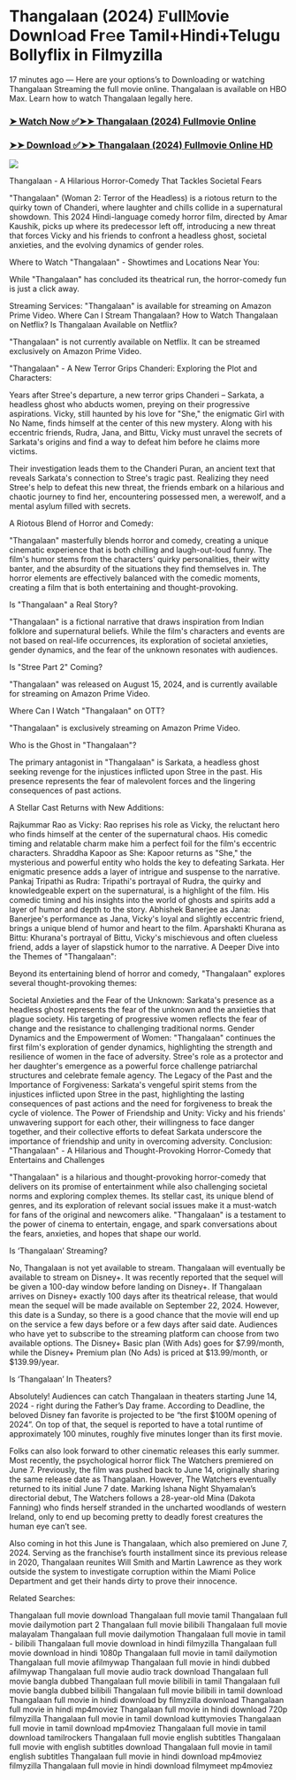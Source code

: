 # Thangalaan (2024) 𝙵ull𝙼ovie Downl𝚘ad Fr𝚎e Tamil+Hindi+Telugu Bollyflix in Filmyzilla
17 minutes ago — Here are your options’s to Downloading or watching Thangalaan Streaming the full movie online. Thangalaan is available on HBO Max. Learn how to watch Thangalaan legally here.

### [➤ Watch Now ✅➤➤ Thangalaan (2024) Fullmovie Online](https://t.co/W9KOeyA9RH)

### [➤➤ Download ✅➤➤ Thangalaan (2024) Fullmovie Online HD](https://t.co/P59aIBXOLP)

<p dir="auto"><a href="https://t.co/W9KOeyA9RH" title="PLAY NOW" rel="nofollow"><img src="https://i.imgur.com/jhNGoEt.gif" style="max-width: 100%;"></a></p>


Thangalaan - A Hilarious Horror-Comedy That Tackles Societal Fears

"Thangalaan" (Woman 2: Terror of the Headless) is a riotous return to the quirky town of Chanderi, where laughter and chills collide in a supernatural showdown. This 2024 Hindi-language comedy horror film, directed by Amar Kaushik, picks up where its predecessor left off, introducing a new threat that forces Vicky and his friends to confront a headless ghost, societal anxieties, and the evolving dynamics of gender roles.

Where to Watch "Thangalaan" - Showtimes and Locations Near You:

While "Thangalaan" has concluded its theatrical run, the horror-comedy fun is just a click away.

Streaming Services: "Thangalaan" is available for streaming on Amazon Prime Video.
Where Can I Stream Thangalaan? How to Watch Thangalaan on Netflix? Is Thangalaan Available on Netflix?

"Thangalaan" is not currently available on Netflix. It can be streamed exclusively on Amazon Prime Video.

"Thangalaan" - A New Terror Grips Chanderi: Exploring the Plot and Characters:

Years after Stree's departure, a new terror grips Chanderi – Sarkata, a headless ghost who abducts women, preying on their progressive aspirations. Vicky, still haunted by his love for "She," the enigmatic Girl with No Name, finds himself at the center of this new mystery. Along with his eccentric friends, Rudra, Jana, and Bittu, Vicky must unravel the secrets of Sarkata's origins and find a way to defeat him before he claims more victims.

Their investigation leads them to the Chanderi Puran, an ancient text that reveals Sarkata's connection to Stree's tragic past. Realizing they need Stree's help to defeat this new threat, the friends embark on a hilarious and chaotic journey to find her, encountering possessed men, a werewolf, and a mental asylum filled with secrets.

A Riotous Blend of Horror and Comedy:

"Thangalaan" masterfully blends horror and comedy, creating a unique cinematic experience that is both chilling and laugh-out-loud funny. The film's humor stems from the characters' quirky personalities, their witty banter, and the absurdity of the situations they find themselves in. The horror elements are effectively balanced with the comedic moments, creating a film that is both entertaining and thought-provoking.

Is "Thangalaan" a Real Story?

"Thangalaan" is a fictional narrative that draws inspiration from Indian folklore and supernatural beliefs. While the film's characters and events are not based on real-life occurrences, its exploration of societal anxieties, gender dynamics, and the fear of the unknown resonates with audiences.

Is "Stree Part 2" Coming?

"Thangalaan" was released on August 15, 2024, and is currently available for streaming on Amazon Prime Video.

Where Can I Watch "Thangalaan" on OTT?

"Thangalaan" is exclusively streaming on Amazon Prime Video.

Who is the Ghost in "Thangalaan"?

The primary antagonist in "Thangalaan" is Sarkata, a headless ghost seeking revenge for the injustices inflicted upon Stree in the past. His presence represents the fear of malevolent forces and the lingering consequences of past actions.

A Stellar Cast Returns with New Additions:

Rajkummar Rao as Vicky: Rao reprises his role as Vicky, the reluctant hero who finds himself at the center of the supernatural chaos. His comedic timing and relatable charm make him a perfect foil for the film's eccentric characters.
Shraddha Kapoor as She: Kapoor returns as "She," the mysterious and powerful entity who holds the key to defeating Sarkata. Her enigmatic presence adds a layer of intrigue and suspense to the narrative.
Pankaj Tripathi as Rudra: Tripathi's portrayal of Rudra, the quirky and knowledgeable expert on the supernatural, is a highlight of the film. His comedic timing and his insights into the world of ghosts and spirits add a layer of humor and depth to the story.
Abhishek Banerjee as Jana: Banerjee's performance as Jana, Vicky's loyal and slightly eccentric friend, brings a unique blend of humor and heart to the film.
Aparshakti Khurana as Bittu: Khurana's portrayal of Bittu, Vicky's mischievous and often clueless friend, adds a layer of slapstick humor to the narrative.
A Deeper Dive into the Themes of "Thangalaan":

Beyond its entertaining blend of horror and comedy, "Thangalaan" explores several thought-provoking themes:

Societal Anxieties and the Fear of the Unknown: Sarkata's presence as a headless ghost represents the fear of the unknown and the anxieties that plague society. His targeting of progressive women reflects the fear of change and the resistance to challenging traditional norms.
Gender Dynamics and the Empowerment of Women: "Thangalaan" continues the first film's exploration of gender dynamics, highlighting the strength and resilience of women in the face of adversity. Stree's role as a protector and her daughter's emergence as a powerful force challenge patriarchal structures and celebrate female agency.
The Legacy of the Past and the Importance of Forgiveness: Sarkata's vengeful spirit stems from the injustices inflicted upon Stree in the past, highlighting the lasting consequences of past actions and the need for forgiveness to break the cycle of violence.
The Power of Friendship and Unity: Vicky and his friends' unwavering support for each other, their willingness to face danger together, and their collective efforts to defeat Sarkata underscore the importance of friendship and unity in overcoming adversity.
Conclusion: "Thangalaan" - A Hilarious and Thought-Provoking Horror-Comedy that Entertains and Challenges

"Thangalaan" is a hilarious and thought-provoking horror-comedy that delivers on its promise of entertainment while also challenging societal norms and exploring complex themes. Its stellar cast, its unique blend of genres, and its exploration of relevant social issues make it a must-watch for fans of the original and newcomers alike. "Thangalaan" is a testament to the power of cinema to entertain, engage, and spark conversations about the fears, anxieties, and hopes that shape our world.


Is ‘Thangalaan’ Streaming?

No, Thangalaan is not yet available to stream. Thangalaan will eventually be available to stream on Disney+. It was recently reported that the sequel will be given a 100-day window before landing on Disney+. If Thangalaan arrives on Disney+ exactly 100 days after its theatrical release, that would mean the sequel will be made available on September 22, 2024. However, this date is a Sunday, so there is a good chance that the movie will end up on the service a few days before or a few days after said date. Audiences who have yet to subscribe to the streaming platform can choose from two available options. The Disney+ Basic plan (With Ads) goes for $7.99/month, while the Disney+ Premium plan (No Ads) is priced at $13.99/month, or $139.99/year.

Is ‘Thangalaan’ In Theaters?

Absolutely! Audiences can catch Thangalaan in theaters starting June 14, 2024 - right during the Father’s Day frame. According to Deadline, the beloved Disney fan favorite is projected to be “the first $100M opening of 2024”. On top of that, the sequel is reported to have a total runtime of approximately 100 minutes, roughly five minutes longer than its first movie.

Folks can also look forward to other cinematic releases this early summer. Most recently, the psychological horror flick The Watchers premiered on June 7. Previously, the film was pushed back to June 14, originally sharing the same release date as Thangalaan. However, The Watchers eventually returned to its initial June 7 date. Marking Ishana Night Shyamalan’s directorial debut, The Watchers follows a 28-year-old Mina (Dakota Fanning) who finds herself stranded in the uncharted woodlands of western Ireland, only to end up becoming pretty to deadly forest creatures the human eye can’t see.

Also coming in hot this June is Thangalaan, which also premiered on June 7, 2024. Serving as the franchise’s fourth installment since its previous release in 2020, Thangalaan reunites Will Smith and Martin Lawrence as they work outside the system to investigate corruption within the Miami Police Department and get their hands dirty to prove their innocence.


Related Searches:

Thangalaan full movie download
Thangalaan full movie tamil
Thangalaan full movie dailymotion part 2
Thangalaan full movie bilibili
Thangalaan full movie malayalam
Thangalaan full movie dailymotion
Thangalaan full movie in tamil - bilibili
Thangalaan full movie download in hindi filmyzilla
Thangalaan full movie download in hindi 1080p
Thangalaan full movie in tamil dailymotion
Thangalaan full movie afilmywap
Thangalaan full movie in hindi dubbed afilmywap
Thangalaan full movie audio track download
Thangalaan full movie bangla dubbed
Thangalaan full movie bilibili in tamil
Thangalaan full movie bangla dubbed bilibili
Thangalaan full movie bilibili in tamil download
Thangalaan full movie in hindi download by filmyzilla
download Thangalaan full movie in hindi mp4moviez
Thangalaan full movie in hindi download 720p filmyzilla
Thangalaan full movie in tamil download kuttymovies
Thangalaan full movie in tamil download mp4moviez
Thangalaan full movie in tamil download tamilrockers
Thangalaan full movie english subtitles
Thangalaan full movie with english subtitles download
Thangalaan full movie in tamil english subtitles
Thangalaan full movie in hindi download mp4moviez filmyzilla
Thangalaan full movie in hindi download filmymeet mp4moviez
